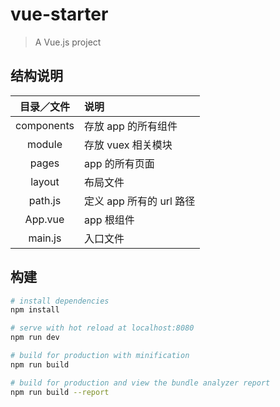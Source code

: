 # vue-starter

> A Vue.js project

## 结构说明

| 目录／文件| 说明|
|:-------:|:---|
| components      | 存放 app 的所有组件 |
| module          | 存放 vuex 相关模块 |
| pages           | app 的所有页面 |
| layout          | 布局文件|
| path.js         | 定义 app 所有的 url 路径|
| App.vue         | app 根组件 |
| main.js         | 入口文件 |

## 构建

``` bash
# install dependencies
npm install

# serve with hot reload at localhost:8080
npm run dev

# build for production with minification
npm run build

# build for production and view the bundle analyzer report
npm run build --report
```